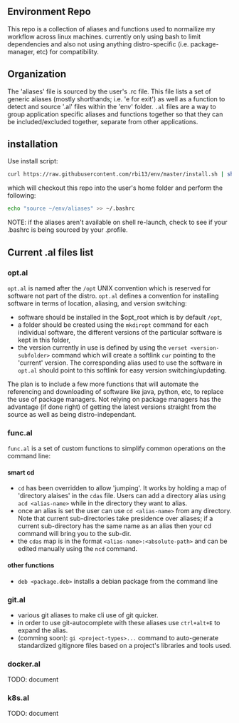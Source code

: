## Environment Repo
This repo is a collection of aliases and functions used to normailize my workflow across linux machines. currently only using bash to limit dependencies and also not using anything distro-specific (i.e. package-manager, etc) for compatibility.  
## Organization
The 'aliases' file is sourced by the user's .rc file. This file lists a set of generic aliases (mostly shorthands; i.e. 'e for exit') as well as a function to detect and source '.al' files within the 'env' folder. `.al` files are a way to group application specific aliases and functions together so that they can be included/excluded together, separate from other applications.

## installation
Use install script:

```sh
curl https://raw.githubusercontent.com/rbi13/env/master/install.sh | sh
```

which will checkout this repo into the user's home folder and perform the following:

```sh
echo "source ~/env/aliases" >> ~/.bashrc
```

NOTE: if the aliases aren't available on shell re-launch, check to see if your .bashrc is being sourced by your .profile. 

## Current .al files list
### opt.al
`opt.al` is named after the `/opt` UNIX convention which is reserved for software not part of the distro. `opt.al` defines a convention for installing software in terms of location, aliasing, and version switching:
 - software should be installed in the $opt_root which is by default `/opt`,
 - a folder should be created using the `mkdiropt` command for each individual software, the different versions of the   particular software is kept in this folder,
 - the version currently in use is defined by using the `verset <version-subfolder>` command which will create a softlink `cur` pointing to the 'current' version. The corresponding alias used to use the software in `opt.al` should point to this softlink for easy version switching/updating.

The plan is to include a few more functions that will automate the referencing and downloading of software like java, python, etc, to replace the use of package managers. Not relying on package managers has the advantage (if done right) of getting the latest versions straight from the source as well as being distro-independant.

### func.al
`func.al` is a set of custom functions to simplify common operations on the command line:
#### smart cd
- `cd` has been overridden to allow 'jumping'. It works by holding a map of 'directory alaises' in the `cdas` file. Users can add a directory alias using `acd <alias-name>` while in the directory they want to alias.
- once an alias is set the user can use `cd <alias-name>` from any directory. Note that current sub-directories take presidence over aliases; if a current sub-directory has the same name as an alias then your cd command will bring you to the sub-dir.
- the `cdas` map is in the format `<alias-name>:<absolute-path>` and can be edited manually using the `ncd` command.

#### other functions
- `deb <package.deb>` installs a debian package from the command line

### git.al
- various git aliases to make cli use of git quicker.
- in order to use git-autocomplete with these aliases use `ctrl+alt+E` to expand the alias.
- (comming soon): `gi <project-types>...` command to auto-generate standardized gitignore files based on a project's libraries and tools used.

### docker.al
TODO: document

### k8s.al
TODO: document
